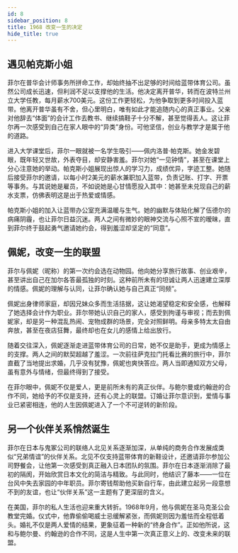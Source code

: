 ```yaml
---
id: 8
sidebar_position: 8
title: 1968 改变一生的决定
hide_title: true
---
```


## 遇见帕克斯小姐

菲尔在普华会计师事务所拼命工作，却始终抽不出足够的时间给蓝带体育公司。虽然公司成长迅速，但利润不足以支撑他的生活。他决定离开普华，转而在波特兰州立大学任教，每月薪水700美元。这份工作更轻松，为他争取到更多时间投入蓝带。他离开普华虽有不舍，但心里明白，唯有如此才能追随内心的真正事业。父亲对他辞去“体面”的会计工作去教书、继续搞鞋子十分不解，甚至觉得丢人。这让菲尔再一次感受到自己在家人眼中的“异类”身份。可他坚信，创业与教学才是属于他的道路。

进入大学课堂后，菲尔一眼就被一名学生吸引——佩内洛普·帕克斯。她金发碧眼，既年轻又世故，外表夺目，却安静害羞。菲尔对她“一见钟情”，甚至在课堂上分心注意她的举动。帕克斯小姐展现出惊人的学习力，成绩优异，字迹工整。她随后接受菲尔的邀请，以每小时2美元的薪水兼职加入蓝带，负责记账、打字、开票等事务。与其说她是雇员，不如说她是心甘情愿投入其中：她甚至未兑现自己的薪水支票，仿佛表明这是出于热爱或情感。

帕克斯小姐的加入让蓝带办公室充满温暖与生气。她的幽默与体贴化解了伍德尔的病痛阴霾，也让菲尔日益沉迷。两人之间有微妙的眼神交流与心照不宣的暧昧，直到菲尔终于鼓起勇气邀请她约会，得到羞涩却坚定的“同意”。


## 佩妮，改变一生的联盟

菲尔与佩妮（昵称）的第一次约会选在动物园。他向她分享旅行故事、创业艰辛，甚至讲出自己在加尔各答最孤独的时刻。这种前所未有的坦诚让两人迅速建立深厚的情感。佩妮的理解与认同，让菲尔确认她与自己真正“同频”。

佩妮出身律师家庭，却因兄妹众多而生活拮据，这让她渴望稳定和安全感，也解释了她选择会计作为职业。菲尔带她认识自己的家人，感受到拘谨与审视；而去到佩妮家，却是另一种混乱热闹、宠物成群的场景，完全对照鲜明。母亲多特太太自由奔放，甚至在夜店狂舞，最终却也在女儿的感情上给出放行。

随着交往深入，佩妮逐渐走进蓝带体育公司的日常，她不仅是助手，更成为情感上的支撑。两人之间的默契超越了羞涩。一次前往萨克拉门托看比赛的旅行中，菲尔直截了当地提出求婚，几乎没有犹豫，佩妮也爽快答应。两人当即通知双方父母，虽有意外与情绪，但最终得到了接受。

在菲尔眼中，佩妮不仅是爱人，更是前所未有的真正伙伴。与鲍尔曼或约翰逊的合作不同，她给予的不仅是支持，还有心灵上的联盟。订婚让菲尔意识到，爱情与事业已紧密相连，他的人生因佩妮进入了一个不可逆转的新阶段。

## 另一个伙伴关系悄然诞生

菲尔在日本与鬼冢公司的联络人北见关系逐渐加深，从单纯的商务合作发展成类似“兄弟情谊”的伙伴关系。北见不仅支持蓝带体育的新鞋设计，还邀请菲尔参加公司野餐会，让他第一次感受到真正融入日本团队的氛围。菲尔在日本逐渐消除了最初的隔阂，开始欣赏日本文化的简洁与精致。与此同时，他结识了藤本——一位在台风中失去家园的中年职员。菲尔寄钱帮助他买新自行车，由此建立起另一段意想不到的友谊，也让“伙伴关系”这一主题有了更深层的含义。

在美国，菲尔的私人生活也迎来重大转折。1968年9月，他与佩妮在圣马克圣公会教堂完婚。仪式中，他靠偷偷喝威士忌缓解紧张，而佩妮则因为羞怯而全程低着头。婚礼不仅是两人爱情的结果，更象征着一种新的“终身合作”。正如他所说，这和与鲍尔曼、约翰逊的合作不同，这是人生中第一次真正意义上的、改变未来的联盟。